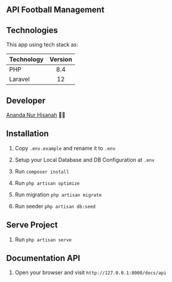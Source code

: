 ## API Football Management

## Technologies

This app using tech stack as:

| Technology  | Version |
| ----------- | :-----: |
| PHP         |   8.4   |
| Laravel     |   12    |

## Developer

[Ananda Nur Hisanah](https://github.com/anandahisanah) 👩‍💻

## Installation

1. Copy `.env.example` and rename it to `.env`

1. Setup your Local Database and DB Configuration at `.env`

1. Run `composer install`

1. Run `php artisan optimize`

1. Run migration `php artisan migrate`

1. Run seeder `php artisan db:seed`

## Serve Project

1. Run `php artisan serve`

## Documentation API

1. Open your browser and visit `http://127.0.0.1:8000/docs/api`
